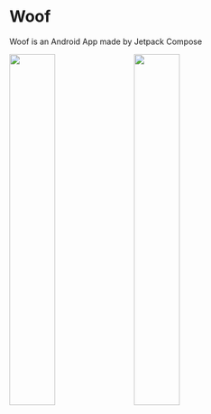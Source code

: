 # Woof
Woof is an Android App made by Jetpack Compose


<img src = "https://github.com/Yashrajtul/Woof/assets/92153604/9ef2db31-9435-4b9a-a050-44ce7478d890" width = "40%">&nbsp;&nbsp;&nbsp;&nbsp;
<img src = "https://github.com/Yashrajtul/Woof/assets/92153604/17f4dd6b-9358-46be-b44d-3b5f5198743d" width = "40%">
